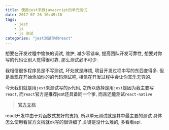 ```yaml
---
title: 使用jest来做javascript的单元测试
date: 2017-07-26 10:49:16
tags:
    - jest
    - js
    - js 测试
categories: "jest测试你的react"
---
```


想要在开发过程中愉快的调试, 维护, 减少容错率, 提高团队开发可靠性, 想要对你写的代码让别人觉得很可靠, 那么测试必不可少.

我相信很多程序员是不写测试, 坏处就是麻烦, 项目开发过程中写的东西变得多. 但是重现在开始添加你的的代码测试吧, 相信在开发过程中会让你其乐无穷的.

今天我们就是用`jest`来测试写的js代码, 之所以选择是用`jest`是因为我主要写`react`, 而`react`官方是推荐jest还具备同一个爹, 而且还能测试`react-native`

> [官方文档](https://facebook.github.io/jest/zh-Hans/)


react开发中由于对函数式友好的支持, 所以单元测试就是其中最主要的测试
具体怎么使用看官方文档就ok写的很详细了.关键是没什么难的,  多看看api.
